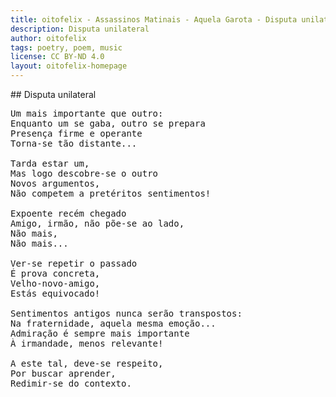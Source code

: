 ```yaml
---
title: oitofelix - Assassinos Matinais - Aquela Garota - Disputa unilateral
description: Disputa unilateral
author: oitofelix
tags: poetry, poem, music
license: CC BY-ND 4.0
layout: oitofelix-homepage
---
```

<div id="markdown" markdown="1">
## Disputa unilateral

<pre class="poem">
Um mais importante que outro:
Enquanto um se gaba, outro se prepara
Presença firme e operante
Torna-se tão distante...

Tarda estar um,
Mas logo descobre-se o outro
Novos argumentos,
Não competem a pretéritos sentimentos!

Expoente recém chegado
Amigo, irmão, não põe-se ao lado,
Não mais,
Não mais...

Ver-se repetir o passado
É prova concreta,
Velho-novo-amigo,
Estás equivocado!

Sentimentos antigos nunca serão transpostos:
Na fraternidade, aquela mesma emoção...
Admiração é sempre mais importante
À irmandade, menos relevante!

A este tal, deve-se respeito,
Por buscar aprender,
Redimir-se do contexto.
</pre>

</div>

